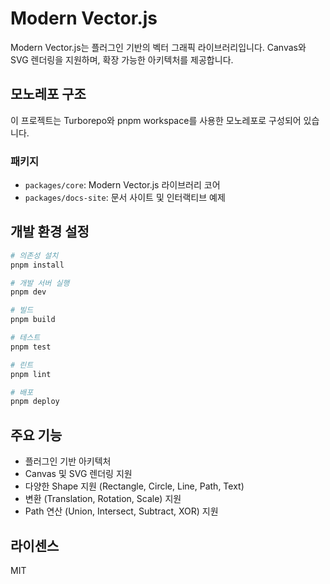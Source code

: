 # Modern Vector.js

Modern Vector.js는 플러그인 기반의 벡터 그래픽 라이브러리입니다. Canvas와 SVG 렌더링을 지원하며, 확장 가능한 아키텍처를 제공합니다.

## 모노레포 구조

이 프로젝트는 Turborepo와 pnpm workspace를 사용한 모노레포로 구성되어 있습니다.

### 패키지

- `packages/core`: Modern Vector.js 라이브러리 코어
- `packages/docs-site`: 문서 사이트 및 인터랙티브 예제

## 개발 환경 설정

```bash
# 의존성 설치
pnpm install

# 개발 서버 실행
pnpm dev

# 빌드
pnpm build

# 테스트
pnpm test

# 린트
pnpm lint

# 배포
pnpm deploy
```

## 주요 기능

- 플러그인 기반 아키텍처
- Canvas 및 SVG 렌더링 지원
- 다양한 Shape 지원 (Rectangle, Circle, Line, Path, Text)
- 변환 (Translation, Rotation, Scale) 지원
- Path 연산 (Union, Intersect, Subtract, XOR) 지원

## 라이센스

MIT